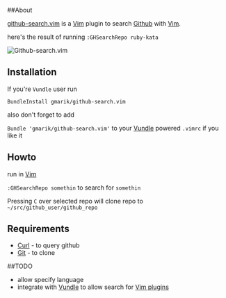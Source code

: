 ##About

[github-search.vim] is a [Vim] plugin to search [Github](http://github.com) with [Vim].

here's the result of running `:GHSearchRepo ruby-kata`

![Github-search.vim](https://lh3.googleusercontent.com/-GtFvhbkYQrg/TpDNt0e30pI/AAAAAAAAHT0/rGkpaxlCkD4/s875/gthub-search.vim.png)

## Installation

If you're `Vundle` user run

`BundleInstall gmarik/github-search.vim`

also don't forget to add

`Bundle 'gmarik/github-search.vim'` to your [Vundle] powered `.vimrc` if you like it


## Howto
run in [Vim]

`:GHSearchRepo somethin` to search for `somethin`

Pressing `C` over selected repo will clone repo to `~/src/github_user/github_repo`

## Requirements

- [Curl] - to query github
- [Git] - to clone

##TODO

- allow specify language
- integrate with [Vundle] to allow search for [Vim plugins]

[github-search.vim]:http://github.com/gmarik/github-search.vim
[Vim]:http://www.vim.org
[Vundle]:http://github.com/gmarik/vundle
[Vim plugins]:https://github.com/search?type=Repositories&language=VimL&q=vim
[Git]:http://git-scm.com/
[Curl]:http://curl.haxx.se/
[Vundle]:http://github.com/gmarik/vundle

